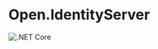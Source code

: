 # Open.IdentityServer

![.NET Core](https://github.com/RadekHermann/Open.IdentityServer/workflows/.NET%20Core/badge.svg?branch=master&event=push)
